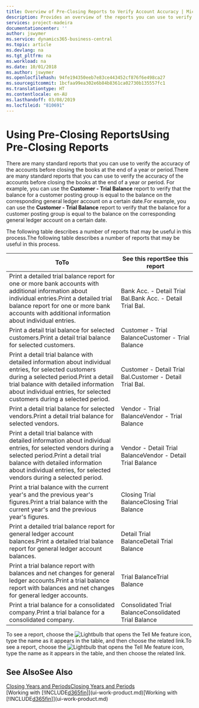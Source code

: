 ```yaml
---
title: Overview of Pre-Closing Reports to Verify Account Accuracy | Microsoft Docs
description: Provides an overview of the reports you can use to verify the accuracy of accounts before closing the books at the end of a year or period.
services: project-madeira
documentationcenter: ''
author: jswymer
ms.service: dynamics365-business-central
ms.topic: article
ms.devlang: na
ms.tgt_pltfrm: na
ms.workload: na
ms.date: 10/01/2018
ms.author: jswymer
ms.openlocfilehash: 94fe194350eeb7e83ce443452cf876f6e498ca27
ms.sourcegitcommit: 1bcfaa99ea302e6b84b8361ca02730b135557fc1
ms.translationtype: HT
ms.contentlocale: en-AU
ms.lasthandoff: 03/08/2019
ms.locfileid: "810691"
---
```

# <a name="using-pre-closing-reports"></a><span data-ttu-id="690bc-103">Using Pre-Closing Reports</span><span class="sxs-lookup"><span data-stu-id="690bc-103">Using Pre-Closing Reports</span></span>
<span data-ttu-id="690bc-104">There are many standard reports that you can use to verify the accuracy of the accounts before closing the books at the end of a year or period.</span><span class="sxs-lookup"><span data-stu-id="690bc-104">There are many standard reports that you can use to verify the accuracy of the accounts before closing the books at the end of a year or period.</span></span> <span data-ttu-id="690bc-105">For example, you can use the **Customer - Trial Balance** report to verify that the balance for a customer posting group is equal to the balance on the corresponding general ledger account on a certain date.</span><span class="sxs-lookup"><span data-stu-id="690bc-105">For example, you can use the **Customer - Trial Balance** report to verify that the balance for a customer posting group is equal to the balance on the corresponding general ledger account on a certain date.</span></span>

<span data-ttu-id="690bc-106">The following table describes a number of reports that may be useful in this process.</span><span class="sxs-lookup"><span data-stu-id="690bc-106">The following table describes a number of reports that may be useful in this process.</span></span>

| <span data-ttu-id="690bc-107">To</span><span class="sxs-lookup"><span data-stu-id="690bc-107">To</span></span> | <span data-ttu-id="690bc-108">See this report</span><span class="sxs-lookup"><span data-stu-id="690bc-108">See this report</span></span> |
| --- | --- |
| <span data-ttu-id="690bc-109">Print a detailed trial balance report for one or more bank accounts with additional information about individual entries.</span><span class="sxs-lookup"><span data-stu-id="690bc-109">Print a detailed trial balance report for one or more bank accounts with additional information about individual entries.</span></span> |<span data-ttu-id="690bc-110">Bank Acc. - Detail Trial Bal.</span><span class="sxs-lookup"><span data-stu-id="690bc-110">Bank Acc. - Detail Trial Bal.</span></span> |
| <span data-ttu-id="690bc-111">Print a detail trial balance for selected customers.</span><span class="sxs-lookup"><span data-stu-id="690bc-111">Print a detail trial balance for selected customers.</span></span> |<span data-ttu-id="690bc-112">Customer - Trial Balance</span><span class="sxs-lookup"><span data-stu-id="690bc-112">Customer - Trial Balance</span></span> |
| <span data-ttu-id="690bc-113">Print a detail trial balance with detailed information about individual entries, for selected customers during a selected period.</span><span class="sxs-lookup"><span data-stu-id="690bc-113">Print a detail trial balance with detailed information about individual entries, for selected customers during a selected period.</span></span> |<span data-ttu-id="690bc-114">Customer - Detail Trial Bal.</span><span class="sxs-lookup"><span data-stu-id="690bc-114">Customer - Detail Trial Bal.</span></span> |
| <span data-ttu-id="690bc-115">Print a detail trial balance for selected vendors.</span><span class="sxs-lookup"><span data-stu-id="690bc-115">Print a detail trial balance for selected vendors.</span></span> |<span data-ttu-id="690bc-116">Vendor - Trial Balance</span><span class="sxs-lookup"><span data-stu-id="690bc-116">Vendor - Trial Balance</span></span> |
| <span data-ttu-id="690bc-117">Print a detail trial balance with detailed information about individual entries, for selected vendors during a selected period.</span><span class="sxs-lookup"><span data-stu-id="690bc-117">Print a detail trial balance with detailed information about individual entries, for selected vendors during a selected period.</span></span> |<span data-ttu-id="690bc-118">Vendor - Detail Trial Balance</span><span class="sxs-lookup"><span data-stu-id="690bc-118">Vendor - Detail Trial Balance</span></span> |
| <span data-ttu-id="690bc-119">Print a trial balance with the current year's and the previous year's figures.</span><span class="sxs-lookup"><span data-stu-id="690bc-119">Print a trial balance with the current year's and the previous year's figures.</span></span> |<span data-ttu-id="690bc-120">Closing Trial Balance</span><span class="sxs-lookup"><span data-stu-id="690bc-120">Closing Trial Balance</span></span> |
| <span data-ttu-id="690bc-121">Print a detailed trial balance report for general ledger account balances.</span><span class="sxs-lookup"><span data-stu-id="690bc-121">Print a detailed trial balance report for general ledger account balances.</span></span> |<span data-ttu-id="690bc-122">Detail Trial Balance</span><span class="sxs-lookup"><span data-stu-id="690bc-122">Detail Trial Balance</span></span> |
| <span data-ttu-id="690bc-123">Print a trial balance report with balances and net changes for general ledger accounts.</span><span class="sxs-lookup"><span data-stu-id="690bc-123">Print a trial balance report with balances and net changes for general ledger accounts.</span></span> |<span data-ttu-id="690bc-124">Trial Balance</span><span class="sxs-lookup"><span data-stu-id="690bc-124">Trial Balance</span></span> |
| <span data-ttu-id="690bc-125">Print a trial balance for a consolidated company.</span><span class="sxs-lookup"><span data-stu-id="690bc-125">Print a trial balance for a consolidated company.</span></span> |<span data-ttu-id="690bc-126">Consolidated Trial Balance</span><span class="sxs-lookup"><span data-stu-id="690bc-126">Consolidated Trial Balance</span></span> |

<span data-ttu-id="690bc-127">To see a report, choose the ![Lightbulb that opens the Tell Me feature](media/ui-search/search_small.png "Tell me what you want to do") icon, type the name as it appears in the table, and then choose the related link.</span><span class="sxs-lookup"><span data-stu-id="690bc-127">To see a report, choose the ![Lightbulb that opens the Tell Me feature](media/ui-search/search_small.png "Tell me what you want to do") icon, type the name as it appears in the table, and then choose the related link.</span></span>

## <a name="see-also"></a><span data-ttu-id="690bc-128">See Also</span><span class="sxs-lookup"><span data-stu-id="690bc-128">See Also</span></span>
[<span data-ttu-id="690bc-129">Closing Years and Periods</span><span class="sxs-lookup"><span data-stu-id="690bc-129">Closing Years and Periods</span></span>](year-close-years-periods.md)  
<span data-ttu-id="690bc-130">[Working with [!INCLUDE[d365fin](includes/d365fin_md.md)]](ui-work-product.md)</span><span class="sxs-lookup"><span data-stu-id="690bc-130">[Working with [!INCLUDE[d365fin](includes/d365fin_md.md)]](ui-work-product.md)</span></span>

